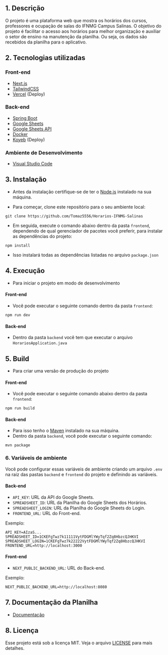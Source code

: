 ## 1. Descrição

O projeto é uma plataforma web que mostra os horários dos cursos, professores e ocupação de salas do IFNMG Campus Salinas. O objetivo do projeto é facilitar o acesso aos horários para melhor organização e auxiliar o setor de ensino na manutenção da planilha. Ou seja, os dados são recebidos da planilha para o aplicativo.

## 2. Tecnologias utilizadas

### Front-end

- [Next.js](https://nextjs.org/)
- [TailwindCSS](https://tailwindcss.com/)
- [Vercel](https://vercel.com/) (Deploy)

### Back-end

- [Spring Boot](https://spring.io/projects/spring-boot)
- [Google Sheets](https://docs.google.com/spreadsheets/u/0/)
- [Google Sheets API](https://developers.google.com/sheets/api/reference/rest?hl=pt-br)
- [Docker](https://docs.docker.com/reference/dockerfile/)
- [Koyeb](https://www.koyeb.com/) (Deploy)

### Ambiente de Desenvolvimento

- [Visual Studio Code](https://code.visualstudio.com/)

## 3. Instalação

- Antes da instalação certifique-se de ter o [Node.js](https://nodejs.org) instalado na sua máquina.

- Para começar, clone este repositório para o seu ambiente local:

```
git clone https://github.com/Tomaz5556/Horarios-IFNMG-Salinas
```

- Em seguida, execute o comando abaixo dentro da pasta `frontend`, dependendo de qual gerenciador de pacotes você preferir, para instalar as dependências do projeto:

```
npm install
```

- Isso instalará todas as dependências listadas no arquivo `package.json`

## 4. Execução

- Para iniciar o projeto em modo de desenvolvimento

#### Front-end

- Você pode executar o seguinte comando dentro da pasta `frontend`:

```
npm run dev
```

#### Back-end

- Dentro da pasta `backend` você tem que executar o arquivo `HorariosApplication.java`

## 5. Build

- Para criar uma versão de produção do projeto

#### Front-end

- Você pode executar o seguinte comando abaixo dentro da pasta `frontend`:

```
npm run build
```

#### Back-end

- Para isso tenho o [Maven](https://maven.apache.org/download.cgi) instalado na sua máquina.
- Dentro da pasta `backend`, você pode executar o seguinte comando:
```
mvn package
```

### 6. Variáveis de ambiente

Você pode configurar essas variáveis de ambiente criando um arquivo `.env` na raiz das pastas `backend` e `frontend` do projeto e definindo as variáveis.

#### Back-end
- `API_KEY`: URL da API do Google Sheets.
- `SPREADSHEET_ID`: URL da Planilha do Google Sheets dos Horários.
- `SPREADSHEET_LOGIN`: URL da Planilha do Google Sheets do Login.
- `FRONTEND_URL`: URL do Front-end.

Exemplo:

```env
API_KEY=AIzaS...
SPREADSHEET_ID=1CKEFgTwz7k11111VytFDGMlYWyTqf2Zq8HbzcQJHKVI
SPREADSHEET_LOGIN=1CKEFgTwz7k22222VytFDGMlYWyTqf2Zq8HbzcQJHKVI
FRONTEND_URL=http://localhost:3000
```

#### Front-end
- `NEXT_PUBLIC_BACKEND_URL`: URL do Back-end.

Exemplo:

```env
NEXT_PUBLIC_BACKEND_URL=http://localhost:8080
```

## 7. Documentação da Planilha

- [Documentação](https://tomaz5556.github.io/Horarios-IFNMG-Salinas/)

## 8. Licença

Esse projeto está sob a licença MIT. Veja o arquivo [LICENSE](LICENSE.md) para mais detalhes.
